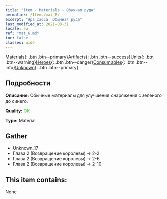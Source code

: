 ```yaml
---
title: "Item - Materials - Обычная руда"
permalink: /Items/mat_6/
excerpt: "Эра хаоса  Обычная руда"
last_modified_at: 2021-03-31
locale: ru
ref: "mat_6.md"
toc: false
classes: wide
---
```

 [Materials](/ru/Items/){: .btn .btn--primary}[Artifacts](/ru/Items/Artifacts/){: .btn .btn--success}[Units](/ru/Items/Units/){: .btn .btn--warning}[Heroes](/ru/Items/Heroes/){: .btn .btn--danger}[Consumables](/ru/Items/Consumables/){: .btn .btn--info}[Unknown](/ru/Items/Unknown/){: .btn .btn--primary}

## Подробности
 **Описание:** Обычные материалы для улучшения снаряжения c зеленого до синего.

 **Quality:** <span style="color: #32CD32">OK</span>

 **Type:** Material

## Gather

*    Unknown_17 
*    Глава 2 (Возвращение королевы) -> 2-2 
*    Глава 2 (Возвращение королевы) -> 2-6 
*    Глава 2 (Возвращение королевы) -> 2-10 

## This item contains:

  None

